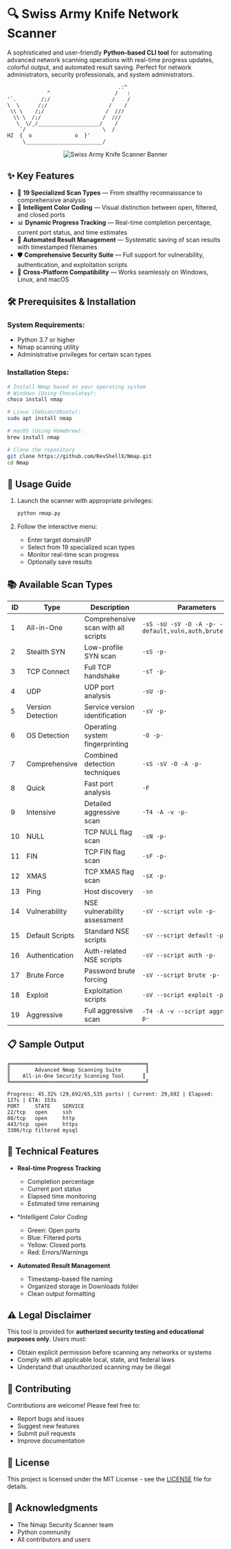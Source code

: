 # 🔍 Swiss Army Knife Network Scanner

A sophisticated and user-friendly **Python-based CLI tool** for automating advanced network scanning operations with real-time progress updates, colorful output, and automated result saving. Perfect for network administrators, security professionals, and system administrators.

```
                                    .:^
             ^                     /   :
'`.        /;/                    /    /
\  \      /;/                    /    /
 \\ \    /;/                    /  ///
  \\ \  /;/                    /  ///
   \  \/_/____________________/    /
    `/                         \  /
HZ  {  o              o  }'
     \_________________________/
```

<div align="center">
  <img src="banner.png" alt="Swiss Army Knife Scanner Banner">
</div>

## ✨ Key Features

- 🎯 **19 Specialized Scan Types** — From stealthy reconnaissance to comprehensive analysis
- 🎨 **Intelligent Color Coding** — Visual distinction between open, filtered, and closed ports
- 📊 **Dynamic Progress Tracking** — Real-time completion percentage, current port status, and time estimates
- 💾 **Automated Result Management** — Systematic saving of scan results with timestamped filenames
- 🛡️ **Comprehensive Security Suite** — Full support for vulnerability, authentication, and exploitation scripts
- 🔄 **Cross-Platform Compatibility** — Works seamlessly on Windows, Linux, and macOS

## 🛠️ Prerequisites & Installation

### System Requirements:
- Python 3.7 or higher
- Nmap scanning utility
- Administrative privileges for certain scan types

### Installation Steps:

```bash
# Install Nmap based on your operating system
# Windows (Using Chocolatey):
choco install nmap

# Linux (Debian/Ubuntu):
sudo apt install nmap

# macOS (Using Homebrew):
brew install nmap

# Clone the repository
git clone https://github.com/RevShellX/Nmap.git
cd Nmap
```

## 🚀 Usage Guide

1. Launch the scanner with appropriate privileges:
   ```bash
   python nmap.py
   ```

2. Follow the interactive menu:
   - Enter target domain/IP
   - Select from 19 specialized scan types
   - Monitor real-time scan progress
   - Optionally save results

## 📚 Available Scan Types

| ID | Type             | Description                       | Parameters                                              |
|----|------------------|-----------------------------------|---------------------------------------------------------|
| 1  | All-in-One       | Comprehensive scan with all scripts | `-sS -sU -sV -O -A -p- --script default,vuln,auth,brute,exploit` |
| 2  | Stealth SYN      | Low-profile SYN scan              | `-sS -p-`                                               |
| 3  | TCP Connect      | Full TCP handshake                | `-sT -p-`                                               |
| 4  | UDP              | UDP port analysis                 | `-sU -p-`                                               |
| 5  | Version Detection| Service version identification    | `-sV -p-`                                               |
| 6  | OS Detection     | Operating system fingerprinting   | `-O -p-`                                                |
| 7  | Comprehensive    | Combined detection techniques     | `-sS -sV -O -A -p-`                                     |
| 8  | Quick            | Fast port analysis                | `-F`                                                    |
| 9  | Intensive        | Detailed aggressive scan          | `-T4 -A -v -p-`                                         |
| 10 | NULL             | TCP NULL flag scan                | `-sN -p-`                                               |
| 11 | FIN              | TCP FIN flag scan                 | `-sF -p-`                                               |
| 12 | XMAS             | TCP XMAS flag scan                | `-sX -p-`                                               |
| 13 | Ping             | Host discovery                    | `-sn`                                                   |
| 14 | Vulnerability    | NSE vulnerability assessment      | `-sV --script vuln -p-`                                 |
| 15 | Default Scripts  | Standard NSE scripts              | `-sV --script default -p-`                              |
| 16 | Authentication   | Auth-related NSE scripts          | `-sV --script auth -p-`                                 |
| 17 | Brute Force      | Password brute forcing            | `-sV --script brute -p-`                                |
| 18 | Exploit          | Exploitation scripts              | `-sV --script exploit -p-`                              |
| 19 | Aggressive       | Full aggressive scan              | `-T4 -A -v --script aggressive -p-`                     |

## 📋 Sample Output

```plaintext
╔════════════════════════════════════════════╗
║        Advanced Nmap Scanning Suite        ║
║    All-in-One Security Scanning Tool      ║
╚════════════════════════════════════════════╝

Progress: 45.32% (29,692/65,535 ports) | Current: 29,692 | Elapsed: 127s | ETA: 153s
PORT     STATE    SERVICE
22/tcp   open     ssh
80/tcp   open     http
443/tcp  open     https
3306/tcp filtered mysql
```

## 🔧 Technical Features

- **Real-time Progress Tracking**
  - Completion percentage
  - Current port status
  - Elapsed time monitoring
  - Estimated time remaining

- **Intelligent Color Coding*
  - Green: Open ports
  - Blue: Filtered ports
  - Yellow: Closed ports
  - Red: Errors/Warnings

- **Automated Result Management**
  - Timestamp-based file naming
  - Organized storage in Downloads folder
  - Clean output formatting

## ⚠️ Legal Disclaimer

This tool is provided for **authorized security testing and educational purposes only**. Users must:
- Obtain explicit permission before scanning any networks or systems
- Comply with all applicable local, state, and federal laws
- Understand that unauthorized scanning may be illegal

## 🤝 Contributing

Contributions are welcome! Please feel free to:
- Report bugs and issues
- Suggest new features
- Submit pull requests
- Improve documentation

## 📄 License

This project is licensed under the MIT License - see the [LICENSE](LICENSE) file for details.

## 🙏 Acknowledgments

- The Nmap Security Scanner team
- Python community
- All contributors and users

